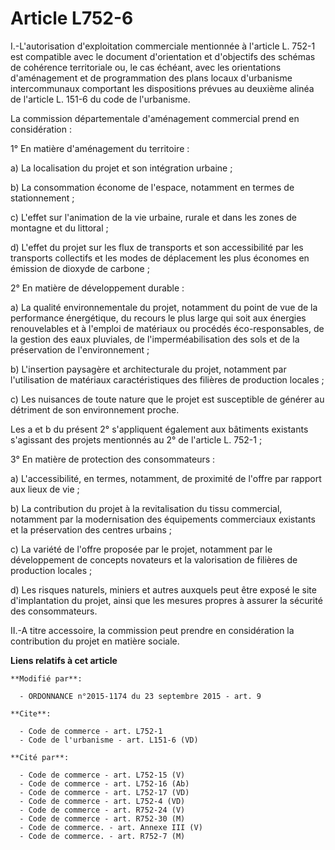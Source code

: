 # Article L752-6

I.-L'autorisation d'exploitation commerciale mentionnée à l'article L. 752-1 est compatible avec le document d'orientation et
d'objectifs des schémas de cohérence territoriale ou, le cas échéant, avec les orientations d'aménagement et de programmation
des plans locaux d'urbanisme intercommunaux comportant les dispositions prévues au deuxième alinéa de l'article L. 151-6 du
code de l'urbanisme. 

La commission départementale d'aménagement commercial prend en considération : 

1° En matière d'aménagement du territoire : 

a) La localisation du projet et son intégration urbaine ; 

b) La consommation économe de l'espace, notamment en termes de stationnement ; 

c) L'effet sur l'animation de la vie urbaine, rurale et dans les zones de montagne et du littoral ; 

d) L'effet du projet sur les flux de transports et son accessibilité par les transports collectifs et les modes de
déplacement les plus économes en émission de dioxyde de carbone ; 

2° En matière de développement durable : 

a) La qualité environnementale du projet, notamment du point de vue de la performance énergétique, du recours le plus large
qui soit aux énergies renouvelables et à l'emploi de matériaux ou procédés éco-responsables, de la gestion des eaux
pluviales, de l'imperméabilisation des sols et de la préservation de l'environnement ; 

b) L'insertion paysagère et architecturale du projet, notamment par l'utilisation de matériaux caractéristiques des filières
de production locales ; 

c) Les nuisances de toute nature que le projet est susceptible de générer au détriment de son environnement proche. 

Les a et b du présent 2° s'appliquent également aux bâtiments existants s'agissant des projets mentionnés au 2° de l'article
L. 752-1 ; 

3° En matière de protection des consommateurs : 

a) L'accessibilité, en termes, notamment, de proximité de l'offre par rapport aux lieux de vie ; 

b) La contribution du projet à la revitalisation du tissu commercial, notamment par la modernisation des équipements
commerciaux existants et la préservation des centres urbains ; 

c) La variété de l'offre proposée par le projet, notamment par le développement de concepts novateurs et la valorisation de
filières de production locales ; 

d) Les risques naturels, miniers et autres auxquels peut être exposé le site d'implantation du projet, ainsi que les mesures
propres à assurer la sécurité des consommateurs. 

II.-A titre accessoire, la commission peut prendre en considération la contribution du projet en matière sociale.

**Liens relatifs à cet article**

	**Modifié par**:

	  - ORDONNANCE n°2015-1174 du 23 septembre 2015 - art. 9

	**Cite**:

	  - Code de commerce - art. L752-1
	  - Code de l'urbanisme - art. L151-6 (VD)

	**Cité par**:

	  - Code de commerce - art. L752-15 (V)
	  - Code de commerce - art. L752-16 (Ab)
	  - Code de commerce - art. L752-17 (VD)
	  - Code de commerce - art. L752-4 (VD)
	  - Code de commerce - art. R752-24 (V)
	  - Code de commerce - art. R752-30 (M)
	  - Code de commerce. - art. Annexe III (V)
	  - Code de commerce. - art. R752-7 (M)
